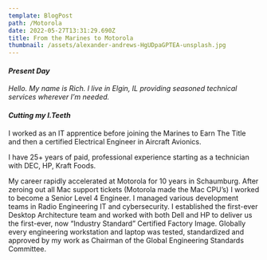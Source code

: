 ```yaml
---
template: BlogPost
path: /Motorola
date: 2022-05-27T13:31:29.690Z
title: From the Marines to Motorola
thumbnail: /assets/alexander-andrews-HgUDpaGPTEA-unsplash.jpg
---
```

#### ***Present Day***

*Hello. My name is Rich. I live in Elgin, IL providing seasoned technical services wherever I’m needed.*



#### ***Cutting my I.Teeth***

I worked as an IT apprentice before joining the Marines to Earn The Title and then a certified Electrical Engineer in Aircraft Avionics.

I have 25+ years of paid, professional experience starting as a technician with DEC, HP, Kraft Foods. 

My career rapidly accelerated at Motorola for 10 years in Schaumburg. After zeroing out all Mac support tickets (Motorola made the Mac CPU’s) I worked to become a Senior Level 4 Engineer. I managed various development teams in Radio Engineering IT and cybersecurity.  I established the first-ever Desktop Architecture team and worked with both Dell and HP to deliver us the first-ever, now “Industry Standard” Certified Factory Image. Globally every engineering workstation and laptop was tested, standardized and approved by my work as Chairman of the Global Engineering Standards Committee.
